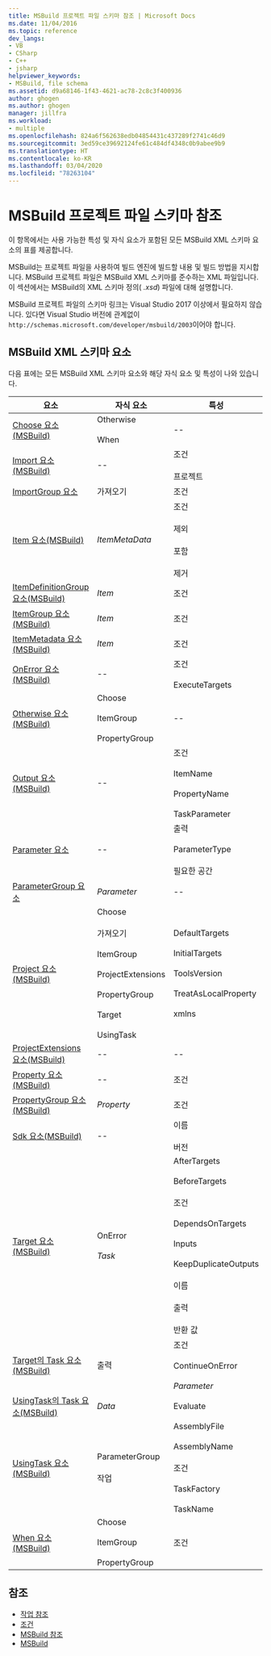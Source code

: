 ```yaml
---
title: MSBuild 프로젝트 파일 스키마 참조 | Microsoft Docs
ms.date: 11/04/2016
ms.topic: reference
dev_langs:
- VB
- CSharp
- C++
- jsharp
helpviewer_keywords:
- MSBuild, file schema
ms.assetid: d9a68146-1f43-4621-ac78-2c8c3f400936
author: ghogen
ms.author: ghogen
manager: jillfra
ms.workload:
- multiple
ms.openlocfilehash: 824a6f562638edb04854431c437289f2741c46d9
ms.sourcegitcommit: 3ed59ce39692124fe61c484df4348c0b9abee9b9
ms.translationtype: HT
ms.contentlocale: ko-KR
ms.lasthandoff: 03/04/2020
ms.locfileid: "78263104"
---
```

# <a name="msbuild-project-file-schema-reference"></a>MSBuild 프로젝트 파일 스키마 참조

이 항목에서는 사용 가능한 특성 및 자식 요소가 포함된 모든 MSBuild XML 스키마 요소의 표를 제공합니다.

 MSBuild는 프로젝트 파일을 사용하여 빌드 엔진에 빌드할 내용 및 빌드 방법을 지시합니다. MSBuild 프로젝트 파일은 MSBuild XML 스키마를 준수하는 XML 파일입니다. 이 섹션에서는 MSBuild의 XML 스키마 정의( *.xsd*) 파일에 대해 설명합니다.

MSBuild 프로젝트 파일의 스키마 링크는 Visual Studio 2017 이상에서 필요하지 않습니다. 있다면 Visual Studio 버전에 관계없이 ` http://schemas.microsoft.com/developer/msbuild/2003`이어야 합니다.

## <a name="msbuild-xml-schema-elements"></a>MSBuild XML 스키마 요소

 다음 표에는 모든 MSBuild XML 스키마 요소와 해당 자식 요소 및 특성이 나와 있습니다.

|요소|자식 요소|특성|
|-------------|--------------------|----------------|
|[Choose 요소(MSBuild)](../msbuild/choose-element-msbuild.md)|Otherwise<br /><br /> When|--|
|[Import 요소(MSBuild)](../msbuild/import-element-msbuild.md)|--|조건<br /><br /> 프로젝트|
|[ImportGroup 요소](../msbuild/importgroup-element.md)|가져오기|조건|
|[Item 요소(MSBuild)](../msbuild/item-element-msbuild.md)|*ItemMetaData*|조건<br /><br /> 제외<br /><br /> 포함<br /><br /> 제거|
|[ItemDefinitionGroup 요소(MSBuild)](../msbuild/itemdefinitiongroup-element-msbuild.md)|*Item*|조건|
|[ItemGroup 요소(MSBuild)](../msbuild/itemgroup-element-msbuild.md)|*Item*|조건|
|[ItemMetadata 요소(MSBuild)](../msbuild/itemmetadata-element-msbuild.md)|*Item*|조건|
|[OnError 요소(MSBuild)](../msbuild/onerror-element-msbuild.md)|--|조건<br /><br /> ExecuteTargets|
|[Otherwise 요소(MSBuild)](../msbuild/otherwise-element-msbuild.md)|Choose<br /><br /> ItemGroup<br /><br /> PropertyGroup|--|
|[Output 요소(MSBuild)](../msbuild/output-element-msbuild.md)|--|조건<br /><br /> ItemName<br /><br /> PropertyName<br /><br /> TaskParameter|
|[Parameter 요소](../msbuild/parameter-element.md)|--|출력<br /><br /> ParameterType<br /><br /> 필요한 공간|
|[ParameterGroup 요소](../msbuild/parametergroup-element.md)|*Parameter*|--|
|[Project 요소(MSBuild)](../msbuild/project-element-msbuild.md)|Choose<br /><br /> 가져오기<br /><br /> ItemGroup<br /><br /> ProjectExtensions<br /><br /> PropertyGroup<br /><br /> Target<br /><br /> UsingTask|DefaultTargets<br /><br /> InitialTargets<br /><br /> ToolsVersion<br /><br /> TreatAsLocalProperty<br /><br /> xmlns|
|[ProjectExtensions 요소(MSBuild)](../msbuild/projectextensions-element-msbuild.md)|--|--|
|[Property 요소(MSBuild)](../msbuild/property-element-msbuild.md)|--|조건|
|[PropertyGroup 요소(MSBuild)](../msbuild/propertygroup-element-msbuild.md)|*Property*|조건|
|[Sdk 요소(MSBuild)](../msbuild/sdk-element-msbuild.md)|--|이름<br /><br /> 버전|
|[Target 요소(MSBuild)](../msbuild/target-element-msbuild.md)|OnError<br /><br /> *Task*|AfterTargets<br /><br /> BeforeTargets<br /><br /> 조건<br /><br /> DependsOnTargets<br /><br /> Inputs<br /><br /> KeepDuplicateOutputs<br /><br /> 이름<br /><br /> 출력<br /><br /> 반환 값|
|[Target의 Task 요소(MSBuild)](../msbuild/task-element-msbuild.md)|출력|조건<br /><br /> ContinueOnError<br /><br /> *Parameter*|
|[UsingTask의 Task 요소(MSBuild)](../msbuild/taskbody-element-msbuild.md)|*Data*|Evaluate|
|[UsingTask 요소(MSBuild)](../msbuild/usingtask-element-msbuild.md)|ParameterGroup<br /><br /> 작업|AssemblyFile<br /><br /> AssemblyName<br /><br /> 조건<br /><br /> TaskFactory<br /><br /> TaskName|
|[When 요소(MSBuild)](../msbuild/when-element-msbuild.md)|Choose<br /><br /> ItemGroup<br /><br /> PropertyGroup|조건|

## <a name="see-also"></a>참조

- [작업 참조](../msbuild/msbuild-task-reference.md)
- [조건](../msbuild/msbuild-conditions.md)
- [MSBuild 참조](../msbuild/msbuild-reference.md)
- [MSBuild](../msbuild/msbuild.md)
